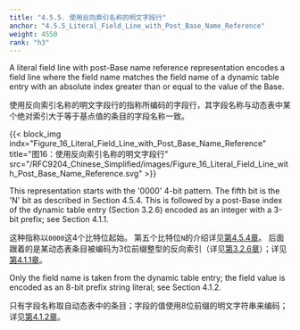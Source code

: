 ```yaml
---
title: "4.5.5. 使用反向索引名称的明文字段行"
anchor: "4.5.5_Literal_Field_Line_with_Post_Base_Name_Reference"
weight: 4550
rank: "h3"
---
```


A literal field line with post-Base name reference representation encodes a field line where the field name matches the field name of a dynamic table entry with an absolute index greater than or equal to the value of the Base.

使用反向索引名称的明文字段行的指称所编码的字段行，其字段名称与动态表中某个绝对索引大于等于基点值的条目的字段名称一致。

{{< block_img
indx="Figure_16_Literal_Field_Line_with_Post_Base_Name_Reference"
title="图16：使用反向索引名称的明文字段行"
src="/RFC9204_Chinese_Simplified/images/Figure_16_Literal_Field_Line_with_Post_Base_Name_Reference.svg" >}}

This representation starts with the '0000' 4-bit pattern. The fifth bit is the 'N' bit as described in Section 4.5.4. This is followed by a post-Base index of the dynamic table entry (Section 3.2.6) encoded as an integer with a 3-bit prefix; see Section 4.1.1.

这种指称以`0000`这4个比特位起始。
第五个比特位`N`的介绍详见[第4.5.4章]()。
后面跟着的是某动态表条目被编码为3位前缀整型的反向索引（详见[第3.2.6章]()）；详见[第4.1.1章]()。

Only the field name is taken from the dynamic table entry; the field value is encoded as an 8-bit prefix string literal; see Section 4.1.2.

只有字段名称取自动态表中的条目；字段的值使用8位前缀的明文字符串来编码；详见[第4.1.2章]()。
